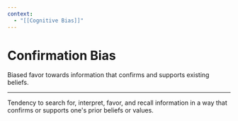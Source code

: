 ```yaml
---
context:
  - "[[Cognitive Bias]]"
---
```


# Confirmation Bias

Biased favor towards information that confirms and supports existing beliefs.

---

Tendency to search for, interpret, favor, and recall information in a way that confirms or supports one's prior beliefs or values.
